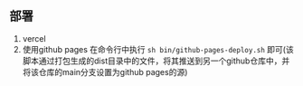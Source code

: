 ## 部署

1. vercel
2. 使用github pages
	在命令行中执行 `sh bin/github-pages-deploy.sh` 即可(该脚本通过打包生成的dist目录中的文件，将其推送到另一个github仓库中，并将该仓库的main分支设置为github pages的源)